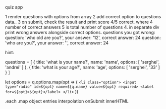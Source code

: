 quiz app


1 render questions with options from array
2 add correct option to questions data..
3 on submit, check the result and print score
  4/5 correct.
    where 4 number of correct answers
    5 is total number of questions
4. in separate div print wrong answers alongside correct options.
  questions you got wrong:
    question: 'who old are you?', your answer: '12', correct answer: 24
    question: 'who are you?', your answer: '', correct answer: 24

hint:

  questions = [
    {
      title: 'what is your name?',
      name: 'name',
      options: [
        'serghei',
        'andrei'
      ]
    },
    {
      title: 'what is your age?',
      name: 'age',
      options: [
        'serghei',
        '33'
      ]
    }
  ]


let options = q.options.map(opt => (
  `
    <li class="option">
      <input type="radio" id=${opt} name=${q.name} value=${opt} required>
      <label for=${opt}>${opt}</label>
    </li>
  `
))

.each
.map
object entries
interpolation
onSubmit
innerHTML

    
